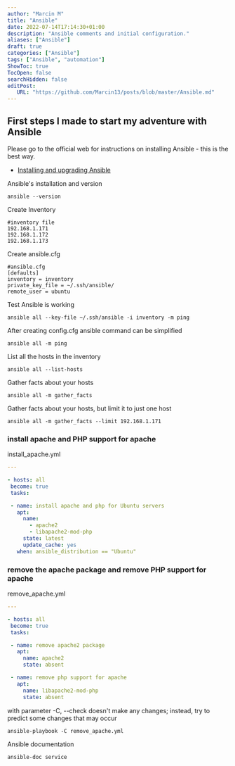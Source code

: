 ```yaml
---
author: "Marcin M"
title: "Ansible"
date: 2022-07-14T17:14:30+01:00
description: "Ansible comments and initial configuration."
aliases: ["Ansible"]
draft: true
categories: ["Ansible"]
tags: ["Ansible", "automation"]
ShowToc: true
TocOpen: false
searchHidden: false
editPost:
   URL: "https://github.com/Marcin13/posts/blob/master/Ansible.md"
---
```

## First steps I made to start my adventure with Ansible

Please go to the official web for instructions on installing Ansible - this is the best way.

- [Installing and upgrading Ansible](https://docs.ansible.com/ansible/latest/installation_guide/intro_installation.html#installing-and-upgrading-ansible)

Ansible's installation and version

```shell
ansible --version
```

Create Inventory

```shell
#inventory file
192.168.1.171
192.168.1.172
192.168.1.173
```

Create ansible.cfg

```shell
#ansible.cfg
[defaults]
inventory = inventory
private_key_file = ~/.ssh/ansible/
remote_user = ubuntu
```

Test Ansible is working

```shell
ansible all --key-file ~/.ssh/ansible -i inventory -m ping
```

After creating config.cfg ansible command can be simplified

```shell
ansible all -m ping
```

List all the hosts in the inventory

```shell
ansible all --list-hosts
```

Gather facts about your hosts

```shell
ansible all -m gather_facts
```

Gather facts about your hosts, but limit it to just one host

```shell
ansible all -m gather_facts --limit 192.168.1.171
```

### install apache and PHP support for apache

install_apache.yml

```yaml
---

- hosts: all
 become: true
 tasks:

 - name: install apache and php for Ubuntu servers
   apt:
     name:
       - apache2
       - libapache2-mod-php
     state: latest
     update_cache: yes
   when: ansible_distribution == "Ubuntu"
```

### remove the apache package and remove PHP support for apache

remove_apache.yml

```yaml
---

- hosts: all
 become: true
 tasks:

 - name: remove apache2 package
   apt:
     name: apache2
     state: absent

 - name: remove php support for apache
   apt:
     name: libapache2-mod-php
     state: absent
```

with parameter -C, --check doesn't make any changes; instead, try to predict some changes that may occur

```shell
ansible-playbook -C remove_apache.yml
```

Ansible documentation

```shell
ansible-doc service
```

